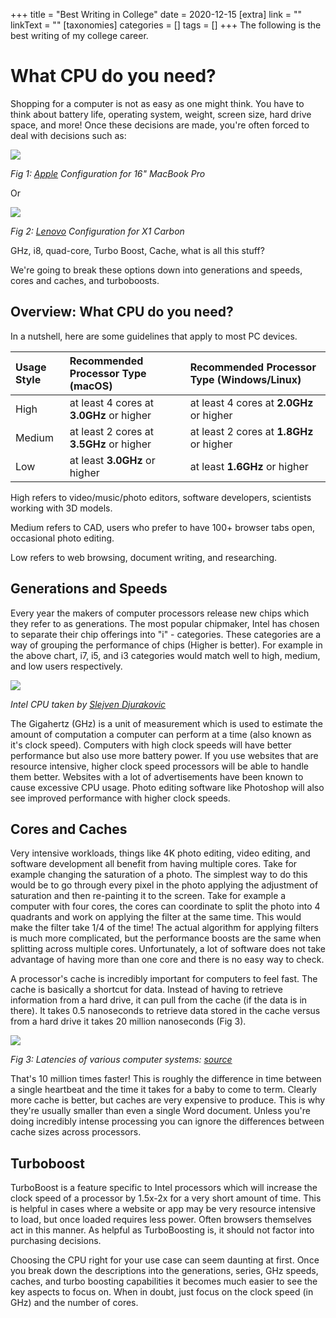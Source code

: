 +++
title = "Best Writing in College"
date = 2020-12-15
[extra]
link = ""
linkText = ""
[taxonomies]
categories = []
tags = []
+++
The following is the best writing of my college career. 

# What CPU do you need?

Shopping for a computer is not as easy as one might think. You have to think about battery life, operating system, weight, screen size, hard drive space, and more! Once these decisions are made, you're often forced to deal with decisions such as:

![](https://res.cloudinary.com/dcloudinary/image/upload/f_auto/v1607642229/apple-config.png)

_Fig 1: [Apple](https://apple.com) Configuration for 16" MacBook Pro_

Or

![](https://res.cloudinary.com/dcloudinary/image/upload/v1607642229/portfolio/lenovo-config.png)

_Fig 2: [Lenovo](https://lenovo.com) Configuration for X1 Carbon_

GHz, i8, quad-core, Turbo Boost, Cache, what is all this stuff?

We're going to break these options down into generations and speeds, cores and caches, and turboboosts.

## Overview: What CPU do you need?

In a nutshell, here are some guidelines that apply to most PC devices.

| Usage Style | Recommended Processor Type (macOS)       | Recommended Processor Type (Windows/Linux) |
| :---------- | :--------------------------------------- | :----------------------------------------- |
| High        | at least 4 cores at **3.0GHz** or higher | at least 4 cores at **2.0GHz** or higher   |
| Medium      | at least 2 cores at **3.5GHz** or higher | at least 2 cores at **1.8GHz** or higher   |
| Low         | at least **3.0GHz** or higher            | at least **1.6GHz** or higher              |

High refers to video/music/photo editors, software developers, scientists working with 3D models.

Medium refers to CAD, users who prefer to have 100+ browser tabs open, occasional photo editing.

Low refers to web browsing, document writing, and researching.

## Generations and Speeds

Every year the makers of computer processors release new chips which they refer to as generations. The most popular chipmaker, Intel has chosen to separate their chip offerings into "i" - categories.  These categories are a way of grouping the performance of chips (Higher is better). For example in the above chart, i7, i5, and i3 categories would match well to high, medium, and low users respectively.

![](https://res.cloudinary.com/dcloudinary/image/upload/f_auto/v1607642229/portfolio/slejven-djurakovic-0uXzoEzYZ4I-unsplash.jpg)

_Intel CPU taken by [Slejven Djurakovic](https://unsplash.com/photos/0uXzoEzYZ4I)_

The Gigahertz (GHz) is a unit of measurement which is used to estimate the amount of computation a computer can perform at a time (also known as it's clock speed). Computers with high clock speeds will have better performance but also use more battery power. If you use websites that are resource intensive, higher clock speed processors will be able to handle them better. Websites with a lot of advertisements have been known to cause excessive CPU usage. Photo editing software like Photoshop will also see improved performance with higher clock speeds.

## Cores and Caches

Very intensive workloads, things like 4K photo editing, video editing, and software development all benefit from having multiple cores. Take for example changing the saturation of a photo. The simplest way to do this would be to go through every pixel in the photo applying the adjustment of saturation and then re-painting it to the screen. Take for example a computer with four cores, the cores can coordinate to split the photo into 4 quadrants and work on applying the filter at the same time. This would make the filter take 1/4 of the time! The actual algorithm for applying filters is much more complicated, but the performance boosts are the same when splitting across multiple cores. Unfortunately, a lot of software does not take advantage of having more than one core and there is no easy way to check.

A processor's cache is incredibly important for computers to feel fast. The cache is basically a shortcut for data. Instead of having to retrieve information from a hard drive, it can pull from the cache (if the data is in there). It takes 0.5 nanoseconds to retrieve data stored in the cache versus from a hard drive it takes 20 million nanoseconds (Fig 3). 

![](https://res.cloudinary.com/dcloudinary/image/upload/c_crop,f_auto/v1607642229/portfolio/cache-compare.png)

_Fig 3: Latencies of various computer systems: [source](https://gist.github.com/jboner/2841832)_

That's 10 million times faster! This is roughly the difference in time between a single heartbeat and the time it takes for a baby to come to term. Clearly more cache is better, but caches are very expensive to produce. This is why they're usually smaller than even a single Word document. Unless you're doing incredibly intense processing you can ignore the differences between cache sizes across processors.

## Turboboost

TurboBoost is a feature specific to Intel processors which will increase the clock speed of a processor by 1.5x-2x for a very short amount of time. This is helpful in cases where a website or app may be very resource intensive to load, but once loaded requires less power. Often browsers themselves act in this manner. As helpful as TurboBoosting is, it should not factor into purchasing decisions. 

Choosing the CPU right for your use case can seem daunting at first. Once you break down the descriptions into the generations, series, GHz speeds, caches, and turbo boosting capabilities it becomes much easier to see the key aspects to focus on. When in doubt, just focus on the clock speed (in GHz) and the number of cores.